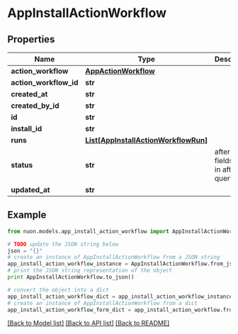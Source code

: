 # AppInstallActionWorkflow


## Properties

Name | Type | Description | Notes
------------ | ------------- | ------------- | -------------
**action_workflow** | [**AppActionWorkflow**](AppActionWorkflow.md) |  | [optional] 
**action_workflow_id** | **str** |  | [optional] 
**created_at** | **str** |  | [optional] 
**created_by_id** | **str** |  | [optional] 
**id** | **str** |  | [optional] 
**install_id** | **str** |  | [optional] 
**runs** | [**List[AppInstallActionWorkflowRun]**](AppInstallActionWorkflowRun.md) |  | [optional] 
**status** | **str** | after query fields filled in after querying | [optional] 
**updated_at** | **str** |  | [optional] 

## Example

```python
from nuon.models.app_install_action_workflow import AppInstallActionWorkflow

# TODO update the JSON string below
json = "{}"
# create an instance of AppInstallActionWorkflow from a JSON string
app_install_action_workflow_instance = AppInstallActionWorkflow.from_json(json)
# print the JSON string representation of the object
print AppInstallActionWorkflow.to_json()

# convert the object into a dict
app_install_action_workflow_dict = app_install_action_workflow_instance.to_dict()
# create an instance of AppInstallActionWorkflow from a dict
app_install_action_workflow_form_dict = app_install_action_workflow.from_dict(app_install_action_workflow_dict)
```
[[Back to Model list]](../README.md#documentation-for-models) [[Back to API list]](../README.md#documentation-for-api-endpoints) [[Back to README]](../README.md)


